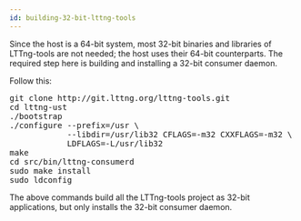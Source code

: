 ```yaml
---
id: building-32-bit-lttng-tools
---
```


Since the host is a 64-bit system, most 32-bit binaries and libraries of
LTTng-tools are not needed; the host uses their 64-bit counterparts.
The required step here is building and installing a 32-bit consumer
daemon.

Follow this:

<pre class="term">
git clone http://git.lttng.org/lttng-tools.git
cd lttng-ust
./bootstrap
./configure --prefix=/usr \
            --libdir=/usr/lib32 CFLAGS=-m32 CXXFLAGS=-m32 \
            LDFLAGS=-L/usr/lib32
make
cd src/bin/lttng-consumerd
sudo make install
sudo ldconfig
</pre>

The above commands build all the LTTng-tools project as 32-bit
applications, but only installs the 32-bit consumer daemon.
